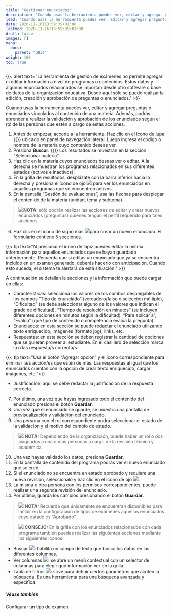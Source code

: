 ```yaml
---
title: "Gestionar enunciados"
description: "Cuando usas la herramienta puedes ver, editar y agregar preguntas o enunciados vinculados al contenido de una materia. Además, podrás aprender a realizar la validación y aprobación de los enunciados según el rol de las personas que estén a cargo de estas acciones."
lead: "Cuando usas la herramienta puedes ver, editar y agregar preguntas o enunciados vinculados al contenido de una materia. Además, podrás aprender a realizar la validación y aprobación de los enunciados según el rol de las personas que estén a cargo de estas acciones."
date: 2020-11-16T13:59:39+01:00
lastmod: 2020-11-16T13:59:39+01:00
draft: false
images: []
menu:
  docs:
    parent: "QBit"
weight: 100
toc: true
---
```


{{< alert text="La herramienta de gestión de exámenes no permite agregar ni editar información a nivel de programas o contenidos. Estos datos y algunos enunciados relacionados se importan desde otro software o base de datos de la organización educativa. Desde aquí sólo se puede realizar la edición, creación y aprobación de preguntas o enunciados." >}}

Cuando usas la herramienta puedes ver, editar y agregar preguntas o enunciados vinculados al contenido de una materia. Además, podrás aprender a realizar la validación y aprobación de los enunciados según el rol de las personas que estén a cargo de estas acciones.


1. Antes de empezar, accede a la herramienta. Haz clic en el ícono de lupa {{<search-icon>}} ubicado en panel de navegación lateral. Luego ingresa el código o nombre de la materia cuyo contenido deseas ver. 
1. Presiona **Buscar**. {{<search-icon>}} Los resultados se muestran en la sección “Seleccionar materia”.
1. Haz clic en la materia cuyos enunciados deseas ver o editar. A la derecha se muestran los programas relacionados en sus diferentes estados (activos e inactivos).
1. En la grilla de resultados, desplázate con la barra inferior hacia la derecha y presiona el ícono de ojo ![](../../../Downloads/eye.png) para ver los enunciados en aquellos programas que se encuentren activos.
1. En la pantalla “Gestión de evaluaciones”, usa las flechas para desplegar el contenido de la materia (unidad, tema y subtema).

> ![](note2.png)**NOTA**: sólo podrán realizar las acciones de editar y crear nuevos enunciados (preguntas) quienes tengan el perfil requerido para tales acciones. 

6. Haz clic en el icono de signo más ![](plus.png)para crear un nuevo enunciado. El formulario contiene 5 secciones.


{{< tip text="Al presionar el icono de lápiz puedes editar la misma información para aquellos enunciados que se hayan guardado anteriormente. Recuerda que si editas un enunciado que ya se encuentra incluído en un examen generado, deberás hacerlo con anticipación. Cuando esto suceda, el sistema te alertará de esta situación." >}}


A continuación se detallan la secciones y la información que puede cargar en ellas: 
- Características: selecciona los valores de los combos desplegables de los campos “Tipo de enunciado” (verdadero/falso o selección múltiple), “Dificultad” (se debe seleccionar alguno de los valores que indican el grado de dificultad), “Tiempo de resolución en minutos” (se incluyen diferentes opciones en minutos según la dificultad), “Para aplicar a”, “Evalúa” (qué tipo de contenido o competencia evalúa la pregunta).  
- Enunciados: en esta sección se puede redactar el enunciado utilizando texto enriquecido, imágenes (formato jpg), links, etc.
- Respuestas: en esta sección se deben registrar la cantidad de opciones que se quieran proveer al estudiante. En el casillero de selección marca la o las respuesta/s correcta/s.

{{< tip text="Usa el botón “Agregar opción” y el ícono correspondiente para eliminar la/s acción/es que estén de más. Las respuestas al igual que los enunciados cuentan con la opción de crear texto enriquecido, cargar imágenes, etc.">}}

- Justificación: aquí se debe redactar la justificación de la respuesta correcta.
7. Por último, una vez que hayas ingresado todo el contenido del enunciado presiona el botón **Guardar**.
8. Una vez que el enunciado se guarde, se muestra una pantalla de previsualización y validación del enunciado. 
9. Una persona con el rol correspondiente podrá seleccionar el estado de la validación y el motivo del cambio de estado.

> ![](note2.png) **NOTA:** Dependiendo de la organización, puede haber un rol o dos asignados a una o más personas a cargo de la revisión técnica y académica.

10. Una vez hayas validado los datos, presiona **Guardar**.
11. En la pantalla de contenido del programa podrás ver el nuevo enunciado que se creó. 
12. Si el enunciado no se encuentra en estado aprobado y requiere una nueva revisión, selecciónalo y haz clic en el icono de ojo ![](eye2.png).
13.  La misma u otra persona con los permisos correspondientes, puede realizar una segunda revisión del enunciado. 
14. Por último, guarda los cambios presionando el botón **Guardar**.

> ![](note2.png) **NOTA:** Recuerda que únicamente se encuentran disponibles para incluir en la configuración de tipos de exámenes aquellos enunciados cuyo estado es “Aprobado”.

> ![](consejo.png) **CONSEJO:** En la grilla con los enunciados relacionados con cada programa también puedes realizar las siguientes acciones mediante los siguientes iconos.

- Buscar ![](search.png):  habilita un campo de texto que busca los datos en las diferentes columnas.
- Ver columnas ![](ver%20columnas%202.png): se abre un menú contextual con un selector de columnas para elegir qué información ver en la grilla.
- Tabla de filtros ![](../../../Downloads/tabla%20de%20filtros.png): sirve para definir ciertos parámetros que acoten la búsqueda. Es una herramienta para una búsqueda avanzada y específica.

##### Véase también

Configurar un tipo de examen
